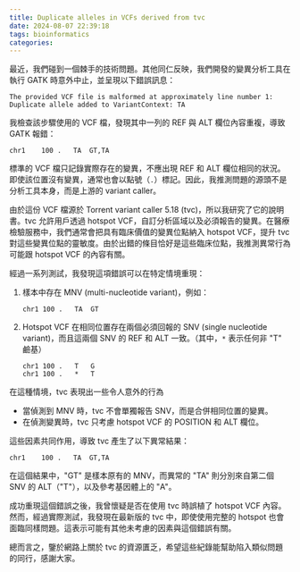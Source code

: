 ```yaml
---
title: Duplicate alleles in VCFs derived from tvc
date: 2024-08-07 22:39:18
tags: bioinformatics
categories:
---
```


最近，我們碰到一個棘手的技術問題。其他同仁反映，我們開發的變異分析工具在執行 GATK 時意外中止，並呈現以下錯誤訊息：

```
The provided VCF file is malformed at approximately line number 1: Duplicate allele added to VariantContext: TA
```

我檢查該步驟使用的 VCF 檔，發現其中一列的 REF 與 ALT 欄位內容重複，導致 GATK 報錯：

```
chr1	100	.	TA	GT,TA
```

標準的 VCF 檔只記錄實際存在的變異，不應出現 REF 和 ALT 欄位相同的狀況。即使該位置沒有變異，通常也會以點號（`.`）標記。因此，我推測問題的源頭不是分析工具本身，而是上游的 variant caller。

<!--more-->

由於這份 VCF 檔源於 Torrent variant caller 5.18 (tvc)，所以我研究了它的說明書。tvc 允許用戶透過 hotspot VCF，自訂分析區域以及必須報告的變異。在醫療檢驗服務中，我們通常會把具有臨床價值的變異位點納入 hotspot VCF，提升 tvc 對這些變異位點的靈敏度。由於出錯的條目恰好是這些臨床位點，我推測異常行為可能跟 hotspot VCF 的內容有關。

經過一系列測試，我發現這項錯誤可以在特定情境重現：

1. 樣本中存在 MNV (multi-nucleotide variant)，例如：
   ```
   chr1	100	.	TA	GT
   ```
2. Hotspot VCF 在相同位置存在兩個必須回報的 SNV (single nucleotide variant)，而且這兩個 SNV 的 REF 和 ALT 一致。（其中，`*` 表示任何非 "T" 鹼基）
   ```
   chr1	100	.	T	G
   chr1	100	.	*	T
   ```

在這種情境，tvc 表現出一些令人意外的行為

- 當偵測到 MNV 時，tvc 不會單獨報告 SNV，而是合併相同位置的變異。
- 在偵測變異時，tvc 只考慮 hotspot VCF 的 POSITION 和 ALT 欄位。

這些因素共同作用，導致 tvc 產生了以下異常結果：

```
chr1	100	.	TA	GT,TA
```

在這個結果中，"GT" 是樣本原有的 MNV，而異常的 "TA" 則分別來自第二個 SNV 的 ALT（"T"），以及參考基因體上的 "A"。

成功重現這個錯誤之後，我曾懷疑是否在使用 tvc 時誤植了 hotspot VCF 內容。然而，經過實際測試，我發現在最新版的 tvc 中，即使使用完整的 hotspot 也會面臨同樣問題。這表示可能有其他未考慮的因素與這個錯誤有關。

總而言之，鑒於網路上關於 tvc 的資源匱乏，希望這些紀錄能幫助陷入類似問題的同行，感謝大家。